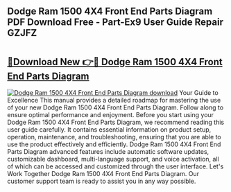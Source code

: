## Dodge Ram 1500 4X4 Front End Parts Diagram PDF Download Free - Part-Ex9 User Guide Repair GZJFZ

# <h2><a href="http://dfkf3s2.blite.top/?on=Dodge+Ram+1500+4X4+Front+End+Parts+Diagram">🔗Download New 👉🔴 Dodge Ram 1500 4X4 Front End Parts Diagram</a></h2>

[![Dodge Ram 1500 4X4 Front End Parts Diagram download](https://i.imgur.com/lujVjoI.png)](http://dfkf3s2.blite.top/?on=Dodge+Ram+1500+4X4+Front+End+Parts+Diagram)
Your Guide to Excellence This manual provides a detailed roadmap for mastering the use of your new Dodge Ram 1500 4X4 Front End Parts Diagram. Follow along to ensure optimal performance and enjoyment. Before you start using your Dodge Ram 1500 4X4 Front End Parts Diagram, we recommend reading this user guide carefully. It contains essential information on product setup, operation, maintenance, and troubleshooting, ensuring that you are able to use the product effectively and efficiently. Dodge Ram 1500 4X4 Front End Parts Diagram advanced features include automatic software updates, customizable dashboard, multi-language support, and voice activation, all of which can be accessed and customized through the user interface. Let's Work Together Dodge Ram 1500 4X4 Front End Parts Diagram. Our customer support team is ready to assist you in any way possible.
